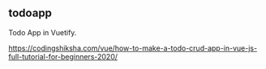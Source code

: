 ## todoapp

Todo App in Vuetify. 

https://codingshiksha.com/vue/how-to-make-a-todo-crud-app-in-vue-js-full-tutorial-for-beginners-2020/
